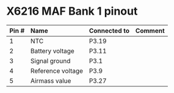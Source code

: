 # X6216 MAF Bank 1 pinout #

|Pin #|Name|Connected to|Comment|
|:----|:---|:-----------|:------|
|1|NTC|P3.19||
|2|Battery voltage|P3.11||
|3|Signal ground|P3.1||
|4|Reference voltage|P3.9||
|5|Airmass value|P3.27||
